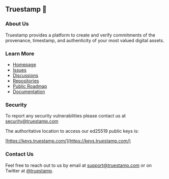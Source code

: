 ## Truestamp 👋


### About Us

Truestamp provides a platform to create and verify commitments of the provenance, timestamp, and authenticity of your most valued digital assets.

### Learn More

* [Homepage](https://www.truestamp.com)
* [Issues](https://github.com/orgs/truestamp/hub)
* [Discussions](https://github.com/orgs/truestamp/hub)
* [Repositories](https://github.com/orgs/truestamp/repositories)
* [Public Roadmap](https://github.com/orgs/truestamp/projects/1/views/2)
* [Documentation](https://docs.truestamp.com)

### Security

To report any security vulnerabilities please contact us at [security@truestamp.com](mailto:security@truestamp.com)

The authoritative location to access our ed25519 public keys is:

[https://keys.truestamp.com/](https://keys.truestamp.com/)

### Contact Us

Feel free to reach out to us by email at [support@truestamp.com](mailto:support@truestamp.com) or on Twitter at [@truestamp](https://twitter.com/truestamp).
